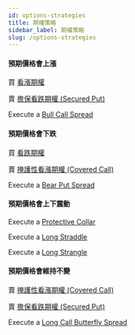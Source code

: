 ```yaml
---
id: options-strategies
title: 期權策略
sidebar_label: 期權策略
slug: /options-strategies
---
```


#### 預期價格會上漲

買 [看漲期權](./glossary.md#call)

賣 [擔保看跌期權 (Secured Put)](./glossary.md#secured-put)

Execute a [Bull Call Spread](./glossary.md#bull-call-spread)

#### 預期價格會下跌

買 [看跌期權](./glossary.md#put)

賣 [ 掩護性看漲期權 (Covered Call) ](./glossary.md#covered-call)

Execute a [Bear Put Spread](./glossary.md#bear-put-spread)

#### 預期價格會上下震動

Execute a [Protective Collar](./glossary.md#protective-collar)

Execute a [Long Straddle](./glossary.md#long-straddle)

Execute a [Long Strangle](./glossary.md#long-strangle)

#### 預期價格會維持不變

賣 [掩護性看漲期權 (Covered Call)](./glossary.md#covered-call)

賣 [擔保看跌期權 (Secured Put) ](./glossary.md#secured-put)

Execute a [Long Call Butterfly Spread](./glossary.md#long-call-butterfly-spread)

